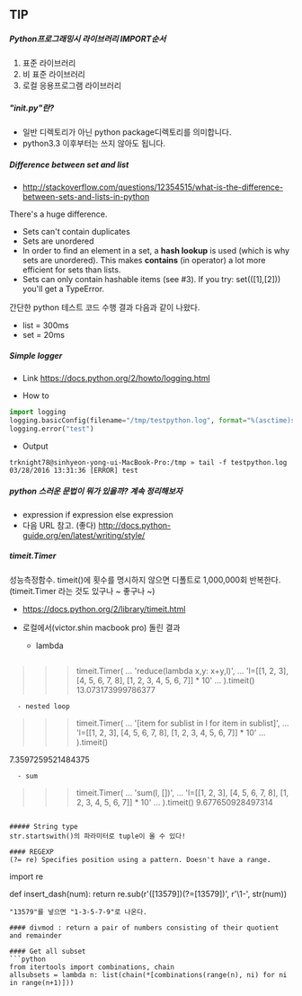 ## TIP

##### Python프로그래밍시 라이브러리 IMPORT순서 #####
1. 표준 라이브러리
2. 비 표준 라이브러리
3. 로컬 응용프로그램 라이브러리


##### "__init__.py"란? #####
- 일반 디렉토리가 아닌 python package디렉토리를 의미합니다.
- python3.3 이후부터는 쓰지 않아도 됩니다.

##### Difference between set and list
- http://stackoverflow.com/questions/12354515/what-is-the-difference-between-sets-and-lists-in-python

There's a huge difference.
- Sets can't contain duplicates
- Sets are unordered
- In order to find an element in a set, a __hash lookup__ is used (which is why sets are unordered). This makes __contains__ (in operator) a lot more efficient for sets than lists.
- Sets can only contain hashable items (see #3). If you try: set(([1],[2])) you'll get a TypeError.

간단한 python 테스트 코드 수행 결과 다음과 같이 나왔다.
- list = 300ms 
- set = 20ms

##### Simple logger
- Link
https://docs.python.org/2/howto/logging.html

- How to
```python
import logging
logging.basicConfig(filename="/tmp/testpython.log", format="%(asctime)s [%(levelname)s] %(message)s", datefmt='%m/%d/%Y %H:%M:%S', level=logging.DEBUG)
logging.error("test")
```
- Output
```
trknight78@sinhyeon-yong-ui-MacBook-Pro:/tmp » tail -f testpython.log
03/28/2016 13:31:36 [ERROR] test
```

##### python 스러운 문법이 뭐가 있을까? 계속 정리해보자
- expression if expression else expression
- 다음 URL 참고. (좋다)
http://docs.python-guide.org/en/latest/writing/style/

##### timeit.Timer
성능측정함수. timeit()에 횟수를 명시하지 않으면 디폴트로 1,000,000회 반복한다.
(timeit.Timer 라는 것도 있구나 ~ 좋구나 ~)
- https://docs.python.org/2/library/timeit.html

- 로컬에서(victor.shin macbook pro) 돌린 결과
  - lambda
  ```
>>> timeit.Timer(
...         'reduce(lambda x,y: x+y,l)',
...         'l=[[1, 2, 3], [4, 5, 6, 7, 8], [1, 2, 3, 4, 5, 6, 7]] * 10'
...     ).timeit()
13.073173999786377
```
  - nested loop
  ```
>>> timeit.Timer(
...         '[item for sublist in l for item in sublist]',
...         'l=[[1, 2, 3], [4, 5, 6, 7, 8], [1, 2, 3, 4, 5, 6, 7]] * 10'
...     ).timeit()

7.3597259521484375
```
  - sum
  ```
>>> timeit.Timer(
...         'sum(l, [])',
...         'l=[[1, 2, 3], [4, 5, 6, 7, 8], [1, 2, 3, 4, 5, 6, 7]] * 10'
...     ).timeit()
9.677650928497314
```

##### String type
str.startswith()의 파라미터로 tuple이 올 수 있다! 

#### REGEXP
(?= re)	Specifies position using a pattern. Doesn't have a range.
```
import re

def insert_dash(num):
    return re.sub(r'([13579])(?=[13579])', r'\1-', str(num))
```
"13579"를 넣으면 "1-3-5-7-9"로 나온다.

#### divmod : return a pair of numbers consisting of their quotient and remainder

#### Get all subset
```python
from itertools import combinations, chain
allsubsets = lambda n: list(chain(*[combinations(range(n), ni) for ni in range(n+1)]))
```
